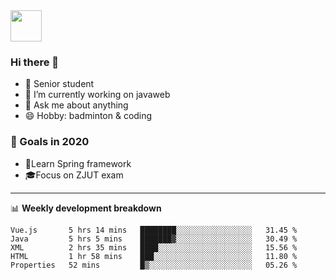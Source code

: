 <img src="https://github.com/egoist/egoist/raw/master/balloon.gif" width="50">

### Hi there 🐏

- 🌱 Senior student
- 🔭 I’m currently working on javaweb
- 💬 Ask me about anything
- 😄 Hobby: badminton & coding

### 🚀 Goals in 2020
+ 🍃Learn Spring framework
+ 🎓Focus on ZJUT exam
-------

📊 **Weekly development breakdown**
<!--START_SECTION:waka-->
```text
Vue.js       5 hrs 14 mins   ████████░░░░░░░░░░░░░░░░░   31.45 % 
Java         5 hrs 5 mins    ███████▓░░░░░░░░░░░░░░░░░   30.49 % 
XML          2 hrs 35 mins   ████░░░░░░░░░░░░░░░░░░░░░   15.56 % 
HTML         1 hr 58 mins    ███░░░░░░░░░░░░░░░░░░░░░░   11.80 % 
Properties   52 mins         █▒░░░░░░░░░░░░░░░░░░░░░░░   05.26 % 
```
<!--END_SECTION:waka-->

